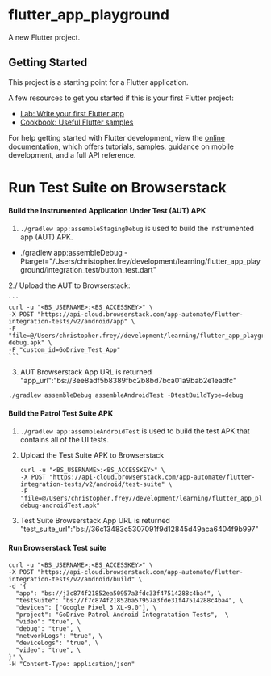 # flutter_app_playground

A new Flutter project.

## Getting Started

This project is a starting point for a Flutter application.

A few resources to get you started if this is your first Flutter project:

- [Lab: Write your first Flutter app](https://docs.flutter.dev/get-started/codelab)
- [Cookbook: Useful Flutter samples](https://docs.flutter.dev/cookbook)

For help getting started with Flutter development, view the
[online documentation](https://docs.flutter.dev/), which offers tutorials,
samples, guidance on mobile development, and a full API reference.


# Run Test Suite on Browserstack

#### Build the Instrumented Application Under Test (AUT) APK

1. `./gradlew app:assembleStagingDebug` is used to build the instrumented app (AUT) APK.

- ./gradlew app:assembleDebug -Ptarget="/Users/christopher.frey/development/learning/flutter_app_playground/integration_test/button_test.dart"

2./ Upload the AUT to Browserstack:

    ```
    curl -u "<BS_USERNAME>:<BS_ACCESSKEY>" \
    -X POST "https://api-cloud.browserstack.com/app-automate/flutter-integration-tests/v2/android/app" \
    -F "file=@/Users/christopher.frey//development/learning/flutter_app_playground/build/app/outputs/apk/debug/app-debug.apk" \
    -F "custom_id=GoDrive_Test_App"
    ```

3. AUT Browserstack App URL is returned
"app_url":"bs://3ee8adf5b8389fbc2b8bd7bca01a9bab2e1eadfc"

```
./gradlew assembleDebug assembleAndroidTest -DtestBuildType=debug
```

#### Build the Patrol Test Suite APK

1. `./gradlew app:assembleAndroidTest` is used to build the test APK that contains all of the UI tests.
2. Upload the Test Suite APK to Browserstack

    ```
    curl -u "<BS_USERNAME>:<BS_ACCESSKEY>" \
    -X POST "https://api-cloud.browserstack.com/app-automate/flutter-integration-tests/v2/android/test-suite" \
    -F "file=@/Users/christopher.frey//development/learning/flutter_app_playground/build/app/outputs/apk/androidTest/debug/app-debug-androidTest.apk"
    ```

3. Test Suite Browserstack App URL is returned
"test_suite_url":"bs://36c13483c5307091f9d12845d49aca6404f9b997"

#### Run Browserstack Test suite

```
curl -u "<BS_USERNAME>:<BS_ACCESSKEY>" \
-X POST "https://api-cloud.browserstack.com/app-automate/flutter-integration-tests/v2/android/build" \
-d '{
  "app": "bs://j3c874f21852ea50957a3fdc33f47514288c4ba4", \
  "testSuite": "bs://f7c874f21852ba57957a3fde31f47514288c4ba4", \
  "devices": ["Google Pixel 3 XL-9.0"], \
  "project": "GoDrive Patrol Android Integratation Tests",  \
  "video": "true", \
  "debug": "true", \
  "networkLogs": "true", \
  "deviceLogs": "true", \
  "video": "true", \
}' \
-H "Content-Type: application/json"
```
